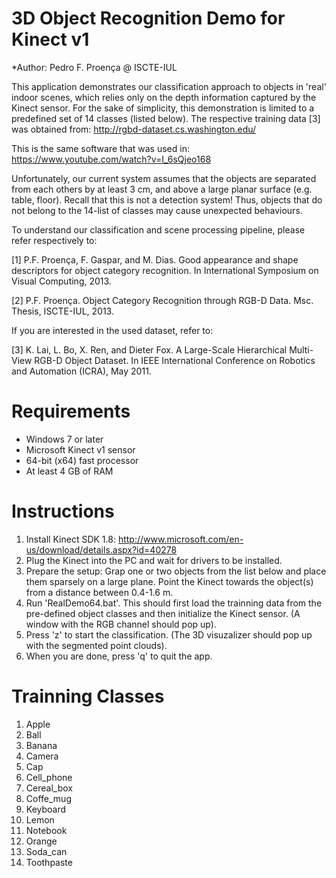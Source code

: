 3D Object Recognition Demo for Kinect v1
=======================
*Author: Pedro F. Proença @ ISCTE-IUL

This application demonstrates our classification approach to objects in 'real' indoor scenes, which relies
only on the depth information captured by the Kinect sensor. For the sake of simplicity, this demonstration is limited to
a predefined set of 14 classes (listed below). The respective training data [3] was obtained from: http://rgbd-dataset.cs.washington.edu/

This is the same software that was used in: https://www.youtube.com/watch?v=I_6sQjeo168

Unfortunately, our current system assumes that the objects are separated from each others by at least 3 cm, and above a large planar surface (e.g. table, floor).
Recall that this is not a detection system! Thus, objects that do not belong to the 14-list of classes may cause unexpected behaviours.

To understand our classification and scene processing pipeline, please refer respectively to:

[1] P.F. Proença, F. Gaspar, and M. Dias. Good appearance and shape descriptors for object category recognition.
In International Symposium on Visual Computing, 2013.

[2] P.F. Proença. Object Category Recognition through RGB-D Data. Msc. Thesis, ISCTE-IUL, 2013.

If you are interested in the used dataset, refer to: 

[3] K. Lai, L. Bo, X. Ren, and Dieter Fox. A Large-Scale Hierarchical Multi-View RGB-D Object Dataset.
In IEEE International Conference on Robotics and Automation (ICRA), May 2011. 

Requirements
=======================

- Windows 7 or later
- Microsoft Kinect v1 sensor
- 64-bit (x64) fast processor
- At least 4 GB of RAM

Instructions
=======================

1. Install Kinect SDK 1.8: http://www.microsoft.com/en-us/download/details.aspx?id=40278
2. Plug the Kinect into the PC and wait for drivers to be installed.
4. Prepare the setup: Grap one or two objects from the list below and place them sparsely on a large plane.
   Point the Kinect towards the object(s) from a distance between 0.4-1.6 m.
3. Run 'RealDemo64.bat'.
   This should first load the trainning data from the pre-defined object classes and then
   initialize the Kinect sensor. (A window with the RGB channel should pop up).
5. Press 'z' to start the classification. (The 3D visuzalizer should pop up with the segmented point clouds).
6. When you are done, press 'q' to quit the app.


Trainning Classes
=======================

1. Apple
2. Ball
3. Banana
4. Camera
5. Cap
6. Cell_phone
7. Cereal_box
8. Coffe_mug
9. Keyboard
10. Lemon
11. Notebook
12. Orange
13. Soda_can
14. Toothpaste
